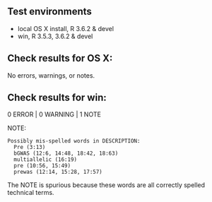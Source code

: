 ## Test environments
* local OS X install, R 3.6.2 & devel
* win, R 3.5.3, 3.6.2 & devel

## Check results for OS X:
No errors, warnings, or notes.

## Check results for win:
0 ERROR | 0 WARNING | 1 NOTE

NOTE: 
```
Possibly mis-spelled words in DESCRIPTION:
  Pre (3:13)
  bGWAS (12:6, 14:48, 18:42, 18:63)
  multiallelic (16:19)
  pre (10:56, 15:49)
  prewas (12:14, 15:28, 17:57)
```

The NOTE is spurious because these words are all correctly spelled technical 
terms.
